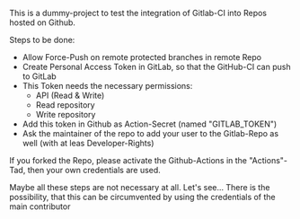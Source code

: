 This is a dummy-project to test the integration of Gitlab-CI into Repos hosted on Github.

Steps to be done:

- Allow Force-Push on remote protected branches in remote Repo
- Create Personal Access Token in GitLab,
so that the GitHub-CI can push to GitLab
- This Token needs the necessary permissions:
  - API (Read & Write)
  - Read repository
  - Write repository
- Add this token in Github as Action-Secret (named "GITLAB_TOKEN")
- Ask the maintainer of the repo to add your user to the Gitlab-Repo as well (with at leas Developer-Rights)

If you forked the Repo, please activate the Github-Actions in the "Actions"-Tad, then your own credentials are used.

Maybe all these steps are not necessary at all. Let's see...
There is the possibility, that this can be circumvented by using the credentials of the main contributor
